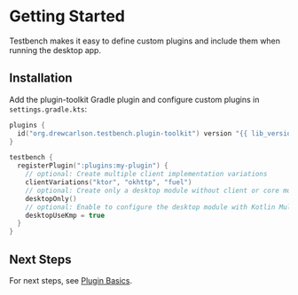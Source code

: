 # Getting Started

Testbench makes it easy to define custom plugins and include them when running the desktop app.


## Installation

Add the plugin-toolkit Gradle plugin and configure custom plugins in `settings.gradle.kts`:

```kotlin
plugins {
  id("org.drewcarlson.testbench.plugin-toolkit") version "{{ lib_version }}"
}

testbench {
  registerPlugin(":plugins:my-plugin") {
    // optional: Create multiple client implementation variations
    clientVariations("ktor", "okhttp", "fuel")
    // optional: Create only a desktop module without client or core modules
    desktopOnly()
    // optional: Enable to configure the desktop module with Kotlin Multiplatform instead of Kotlin JVM
    desktopUseKmp = true
  }
}
```

## Next Steps

For next steps, see [Plugin Basics](plugin-basics.md).
